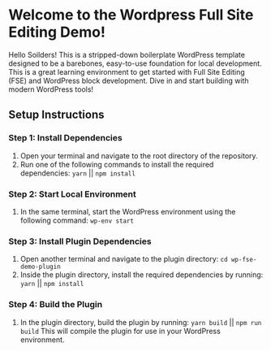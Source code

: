 # Welcome to the Wordpress Full Site Editing Demo!

Hello Soilders! This is a stripped-down boilerplate WordPress template designed to be a barebones, easy-to-use foundation for local development. This is a great learning environment to get started with Full Site Editing (FSE) and WordPress block development. Dive in and start building with modern WordPress tools!

## Setup Instructions 

### Step 1: Install Dependencies 

1. Open your terminal and navigate to the root directory of the repository. 
2. Run one of the following commands to install the required dependencies: ```yarn``` || ```npm install```

### Step 2: Start Local Environment
1. In the same terminal, start the WordPress environment using the following command: ``` wp-env start ```

### Step 3: Install Plugin Dependencies
1.  Open another terminal and navigate to the plugin directory:  ``` cd wp-fse-demo-plugin ``` 
2.  Inside the plugin directory, install the required dependencies by running: ``` yarn ``` || ``` npm install ```

### Step 4: Build the Plugin

1.  In the plugin directory, build the plugin by running: ``` yarn build ``` || `npm run build` 
    This will compile the plugin for use in your WordPress environment.
